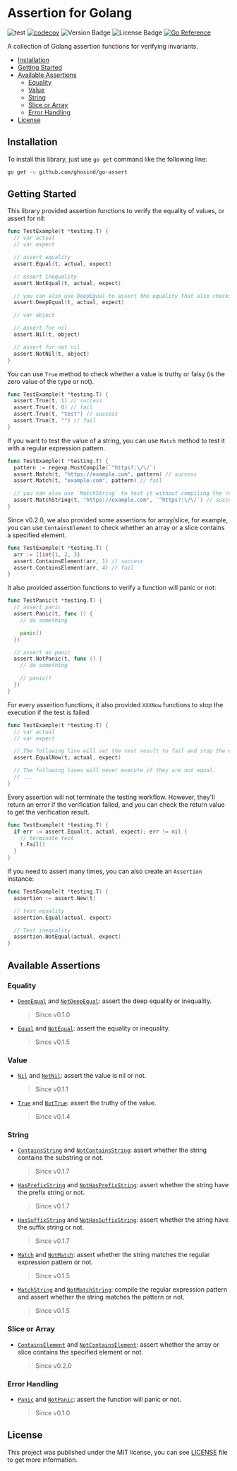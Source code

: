 # Assertion for Golang

![test](https://github.com/ghosind/go-assert/workflows/test/badge.svg)
[![codecov](https://codecov.io/gh/ghosind/go-assert/branch/main/graph/badge.svg)](https://codecov.io/gh/ghosind/go-assert)
![Version Badge](https://img.shields.io/github/v/release/ghosind/go-assert)
![License Badge](https://img.shields.io/github/license/ghosind/go-assert)
[![Go Reference](https://pkg.go.dev/badge/github.com/ghosind/go-assert.svg)](https://pkg.go.dev/github.com/ghosind/go-assert)

A collection of Golang assertion functions for verifying invariants.

- [Installation](#installation)
- [Getting Started](#getting-started)
- [Available Assertions](#available-assertions)
  - [Equality](#equality)
  - [Value](#value)
  - [String](#string)
  - [Slice or Array](#slice-or-array)
  - [Error Handling](#error-handling)
- [License](#license)

## Installation

To install this library, just use `go get` command like the following line:

```bash
go get -u github.com/ghosind/go-assert
```

## Getting Started

This library provided assertion functions to verify the equality of values, or assert for nil:

```go
func TestExample(t *testing.T) {
  // var actual
  // var expect

  // assert equality
  assert.Equal(t, actual, expect)

  // assert inequality
  assert.NotEqual(t, actual, expect)

  // you can also use DeepEqual to assert the equality that also checks the type between the values
  assert.DeepEqual(t, actual, expect)

  // var object

  // assert for nil
  assert.Nil(t, object)

  // assert for not nil
  assert.NotNil(t, object)
}
```

You can use `True` method to check whether a value is truthy or falsy (is the zero value of the type or not).

```go
func TestExample(t *testing.T) {
  assert.True(t, 1) // success
  assert.True(t, 0) // fail
  assert.True(t, "test") // success
  assert.True(t, "") // fail
}
```

If you want to test the value of a string, you can use `Match` method to test it with a regular expression pattern.

```go
func TestExample(t *testing.T) {
  pattern := regexp.MustCompile(`^https?:\/\/`)
  assert.Match(t, "https://example.com", pattern) // success
  assert.Match(t, "example.com", pattern) // fail

  // you can also use `MatchString` to test it without compiling the regexp pattern
  assert.MatchString(t, "https://example.com", `^https?:\/\/`) // success
}
```

Since v0.2.0, we also provided some assertions for array/slice, for example, you can use `ContainsElement` to check whether an array or a slice contains a specified element.

```go
func TestExample(t *testing.T) {
  arr := []int{1, 2, 3}
  assert.ContainsElement(arr, 1) // success
  assert.ContainsElement(arr, 4) // fail
}
```

It also provided assertion functions to verify a function will panic or not:

```go
func TestPanic(t *testing.T) {
  // assert panic
  assert.Panic(t, func () {
    // do something

    panic()
  })

  // assert no panic
  assert.NotPanic(t, func () {
    // do something

    // panic()
  })
}
```

For every assertion functions, it also provided `XXXNow` functions to stop the execution if the test is failed.

```go
func TestExample(t *testing.T) {
  // var actual
  // var expect

  // The following line will set the test result to fail and stop the execution
  assert.EqualNow(t, actual, expect)

  // The following lines will never execute if they are not equal.
  // ...
}
```

Every assertion will not terminate the testing workflow. However, they'll return an error if the verification failed, and you can check the return value to get the verification result.

```go
func TestExample(t *testing.T) {
  if err := assert.Equal(t, actual, expect); err != nil {
    // terminate test
    t.Fail()
  }
}
```

If you need to assert many times, you can also create an `Assertion` instance:

```go
func TestExample(t *testing.T) {
  assertion := assert.New(t)

  // test equality
  assertion.Equal(actual, expect)

  // Test inequality
  assertion.NotEqual(actual, expect)
}
```

## Available Assertions

### Equality

- [`DeepEqual`](https://pkg.go.dev/github.com/ghosind/go-assert#Assertion.DeepEqual) and [`NotDeepEqual`](https://pkg.go.dev/github.com/ghosind/go-assert#Assertion.NotDeepEqual): assert the deep equality or inequality.

  > Since v0.1.0

- [`Equal`](https://pkg.go.dev/github.com/ghosind/go-assert#Assertion.Equal) and [`NotEqual`](https://pkg.go.dev/github.com/ghosind/go-assert#Assertion.NotEqual): assert the equality or inequality.

  > Since v0.1.5

### Value

- [`Nil`](https://pkg.go.dev/github.com/ghosind/go-assert#Assertion.Nil) and [`NotNil`](https://pkg.go.dev/github.com/ghosind/go-assert#Assertion.NotNil): assert the value is nil or not.

  > Since v0.1.1

- [`True`](https://pkg.go.dev/github.com/ghosind/go-assert#Assertion.True) and [`NotTrue`](https://pkg.go.dev/github.com/ghosind/go-assert#Assertion.NotTrue): assert the truthy of the value.

  > Since v0.1.4

### String

- [`ContainsString`](https://pkg.go.dev/github.com/ghosind/go-assert#Assertion.ContainsString) and [`NotContainsString`](https://pkg.go.dev/github.com/ghosind/go-assert#Assertion.NotContainsString): assert whether the string contains the substring or not.

  > Since v0.1.7

- [`HasPrefixString`](https://pkg.go.dev/github.com/ghosind/go-assert#Assertion.HasPrefixString) and [`NotHasPrefixString`](https://pkg.go.dev/github.com/ghosind/go-assert#Assertion.NotHasPrefixString): assert whether the string have the prefix string or not.

  > Since v0.1.7

- [`HasSuffixString`](https://pkg.go.dev/github.com/ghosind/go-assert#Assertion.HasSuffixString) and [`NotHasSuffixString`](https://pkg.go.dev/github.com/ghosind/go-assert#Assertion.NotHasSuffixString): assert whether the string have the suffix string or not.

  > Since v0.1.7

- [`Match`](https://pkg.go.dev/github.com/ghosind/go-assert#Assertion.Match) and [`NotMatch`](https://pkg.go.dev/github.com/ghosind/go-assert#Assertion.NotMatch): assert whether the string matches the regular expression pattern or not.

  > Since v0.1.5

- [`MatchString`](https://pkg.go.dev/github.com/ghosind/go-assert#Assertion.MatchString) and [`NotMatchString`](https://pkg.go.dev/github.com/ghosind/go-assert#Assertion.NotMatchString): compile the regular expression pattern and assert whether the string matches the pattern or not.

  > Since v0.1.5

### Slice or Array

- [`ContainsElement`](https://pkg.go.dev/github.com/ghosind/go-assert#Assertion.ContainsElement) and [`NotContainsElement`](https://pkg.go.dev/github.com/ghosind/go-assert#Assertion.NotContainsElement): assert whether the array or slice contains the specified element or not.

  > Since v0.2.0

### Error Handling

- [`Panic`](https://pkg.go.dev/github.com/ghosind/go-assert#Assertion.Panic) and [`NotPanic`](https://pkg.go.dev/github.com/ghosind/go-assert#Assertion.NotPanic): assert the function will panic or not.

  > Since v0.1.0

## License

This project was published under the MIT license, you can see [LICENSE](./LICENSE) file to get more information.
